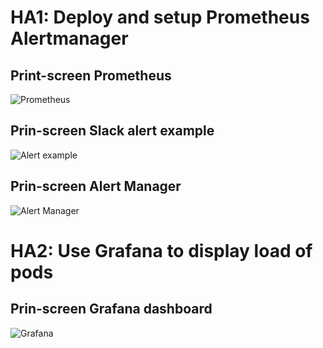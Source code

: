 # HA1: Deploy and setup Prometheus Alertmanager

## Print-screen Prometheus

![Prometheus](https://github.com/MakTruue/sa.it-academy.by/blob/md-sa2-32-25/Ruslan_Makarevich/16.K8s.Monitoring/prometheus_web.png)

## Prin-screen Slack alert example

![Alert example](https://github.com/MakTruue/sa.it-academy.by/blob/md-sa2-32-25/Ruslan_Makarevich/16.K8s.Monitoring/alert_example.png)

## Prin-screen Alert Manager

![Alert Manager](https://github.com/MakTruue/sa.it-academy.by/blob/md-sa2-32-25/Ruslan_Makarevich/16.K8s.Monitoring/alertmanager_alerts.png)

# HA2: Use Grafana to display load of pods

## Prin-screen Grafana dashboard

![Grafana](https://github.com/MakTruue/sa.it-academy.by/blob/md-sa2-32-25/Ruslan_Makarevich/16.K8s.Monitoring/grafana_dashboard.png)
